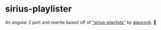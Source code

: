 # sirius-playlister
An angular 2 port and rewrite based off of ["sirius-playlists"](https://github.com/alaycock/sirius-playlists) by [alaycock](https://github.com/alaycock). 🎉
